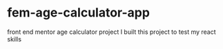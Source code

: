 # fem-age-calculator-app
front end mentor age calculator project
I built this project to test my react skills
